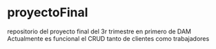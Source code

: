 # proyectoFinal
repositorio del proyecto final del 3r trimestre en primero de DAM
Actualmente es funcional el CRUD tanto de clientes como trabajadores
